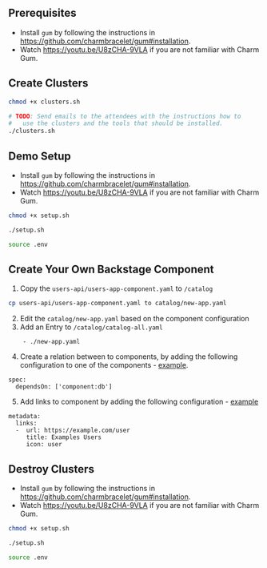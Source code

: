 ## Prerequisites

* Install `gum` by following the instructions in https://github.com/charmbracelet/gum#installation.
* Watch https://youtu.be/U8zCHA-9VLA if you are not familiar with Charm Gum.

## Create Clusters

```bash
chmod +x clusters.sh

# TODO: Send emails to the attendees with the instructions how to
#   use the clusters and the tools that should be installed.
./clusters.sh
```

## Demo Setup

* Install `gum` by following the instructions in https://github.com/charmbracelet/gum#installation.
* Watch https://youtu.be/U8zCHA-9VLA if you are not familiar with Charm Gum.

```bash
chmod +x setup.sh

./setup.sh

source .env
```

## Create Your Own Backstage Component

1. Copy the `users-api/users-app-component.yaml` to `/catalog`
``` bash
cp users-api/users-app-component.yaml to catalog/new-app.yaml
```
2. Edit the `catalog/new-app.yaml` based on the component configuration 
3. Add an Entry to `/catalog/catalog-all.yaml`
```
    - ./new-app.yaml
```
4. Create a relation between to components, by adding the following configuration to one of the components - [example](https://github.com/backstage/backstage/blob/658a41574809707c902ae00ec6da13da66905d52/packages/catalog-model/examples/components/artist-lookup-component.yaml#L38).
```
spec:
  dependsOn: ['component:db']
```
5. Add links to component by adding the following configuration - [example](https://github.com/backstage/backstage/blob/658a41574809707c902ae00ec6da13da66905d52/packages/catalog-model/examples/components/artist-lookup-component.yaml#L9)
```
metadata:
  links:
  -  url: https://example.com/user
     title: Examples Users
     icon: user
```

## Destroy Clusters

* Install `gum` by following the instructions in https://github.com/charmbracelet/gum#installation.
* Watch https://youtu.be/U8zCHA-9VLA if you are not familiar with Charm Gum.

```bash
chmod +x setup.sh

./setup.sh

source .env
```